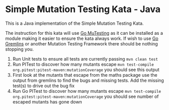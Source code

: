 # Simple Mutation Testing Kata - Java

This is a Java implementation of the Simple Mutation Testing Kata.

The instruction for this kata will use [Go MuTesting](https://github.com/avito-tech/go-mutesting) as it can be
installed as a module making it easier to ensure the kata always work. If wish to use [Go Gremlins](https://gremlins.dev/)
or another Mutation Testing Framework there should be nothing stopping you.

1. Run Unit tests to ensure all tests are currently passing `mvn clean test`
2. Run PITest to discover how many mutants escape `mvn test-compile org.pitest:pitest-maven:mutationCoverage` you should see this output
3. First look at the mutants that escape from the maths package use the output from gremlins to find the bugs and missing tests. Add the missing test(s) to drive out the bug fix
4. Run Go PITest to discover how many mutants escape `mvn test-compile org.pitest:pitest-maven:mutationCoverage` you should see number of escaped mutants has gone down

